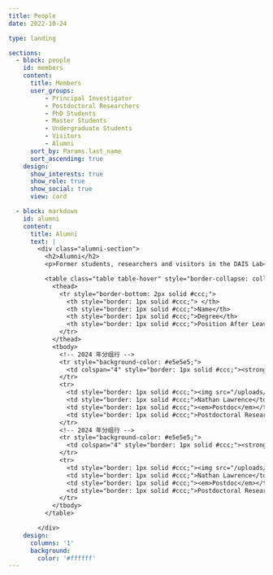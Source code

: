 ```yaml
---
title: People
date: 2022-10-24

type: landing

sections:
  - block: people
    id: members
    content:
      title: Members
      user_groups:
          - Principal Investigator
          - Postdoctoral Researchers
          - PhD Students
          - Master Students
          - Undergraduate Students
          - Visitors
          - Alumni
      sort_by: Params.last_name
      sort_ascending: true
    design:
      show_interests: true
      show_role: true
      show_social: true 
      view: card

  - block: markdown
    id: alumni
    content:
      title: Alumni
      text: |
        <div class="alumni-section">
          <h2>Alumni</h2>
          <p>Former students, researchers and visitors in the DAIS Lab</p>

          <table class="table table-hover" style="border-collapse: collapse; width: 100%; border: 1px solid #ccc;">
            <thead>
              <tr style="border-bottom: 2px solid #ccc;">
                <th style="border: 1px solid #ccc;"> </th>
                <th style="border: 1px solid #ccc;">Name</th>
                <th style="border: 1px solid #ccc;">Degree</th>
                <th style="border: 1px solid #ccc;">Position After Leaving/Now At</th>
              </tr>
            </thead>
            <tbody>
              <!-- 2024 年分组行 -->
              <tr style="background-color: #e5e5e5;">
                <td colspan="4" style="border: 1px solid #ccc;"><strong>2024</strong></td>
              </tr>
              <tr>
                <td style="border: 1px solid #ccc;"><img src="/uploads/Alumni_img/avatar.png" width="40" style="border-radius: 50%;"></td>
                <td style="border: 1px solid #ccc;">Nathan Lawrence</td>
                <td style="border: 1px solid #ccc;"><em>Postdoc</em></td>
                <td style="border: 1px solid #ccc;">Postdoctoral Researcher (UC San Diego)</td>
              </tr>
              <!-- 2024 年分组行 -->
              <tr style="background-color: #e5e5e5;">
                <td colspan="4" style="border: 1px solid #ccc;"><strong>2023</strong></td>
              </tr>
              <tr>
                <td style="border: 1px solid #ccc;"><img src="/uploads/Alumni_img/avatar.png" width="40" style="border-radius: 50%;"></td>
                <td style="border: 1px solid #ccc;">Nathan Lawrence</td>
                <td style="border: 1px solid #ccc;"><em>Postdoc</em></td>
                <td style="border: 1px solid #ccc;">Postdoctoral Researcher (UC San Diego)</td>
              </tr>
            </tbody>
          </table>

        </div>
    design:
      columns: '1'
      background:
        color: '#ffffff'
---
```


